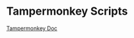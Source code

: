 # Tampermonkey Scripts

[Tampermonkey Doc](https://www.tampermonkey.net/documentation.php?ext=dhdg)
